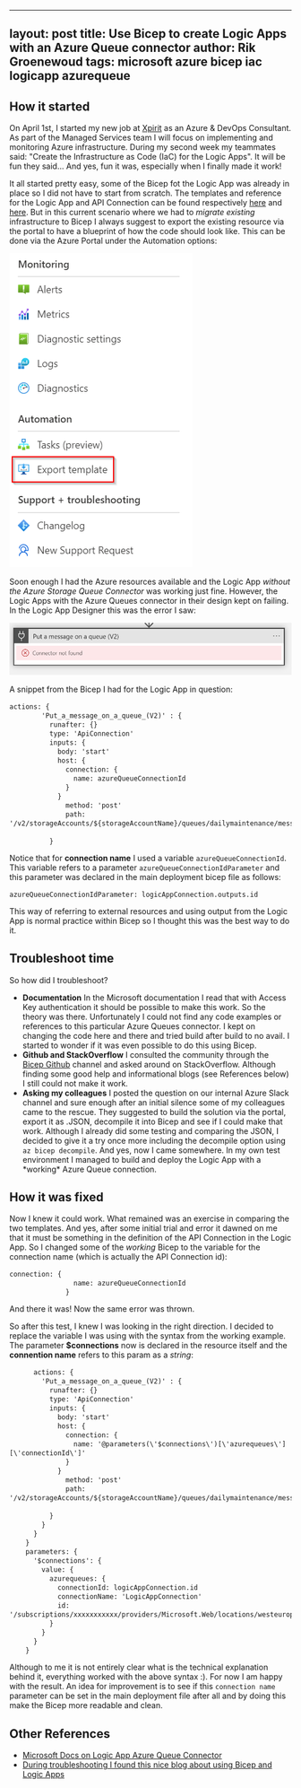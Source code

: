 
---
layout: post
title:  Use Bicep to create Logic Apps with an Azure Queue connector
author: Rik Groenewoud
tags: microsoft azure bicep iac logicapp azurequeue
---


## How it started 
On April 1st, I started my new job at [Xpirit](https://www.xpirit.com) as an Azure & DevOps Consultant. As part of the Managed Services team I will focus on implementing and monitoring Azure infrastructure. 
During my second week my teammates said: "Create the Infrastructure as Code (IaC) for the Logic Apps". It will be fun they said...
And yes, fun it was, especially when I finally made it work! 

It all started pretty easy, some of the Bicep fot the Logic App was already in place so I did not have to start from scratch. The templates and reference for the Logic App and API Connection can be found respectively [here](https://docs.microsoft.com/en-us/azure/templates/microsoft.logic/workflows?tabs=bicep) and [here](https://docs.microsoft.com/en-us/azure/templates/microsoft.web/connections?tabs=bicep). But in this current scenario where we had to *migrate existing* infrastructure to Bicep I always suggest to export the existing resource via the portal to have a blueprint of how the code should look like. This can be done via the Azure Portal under the Automation options:

![Portal](/images/blog-1.2.png)

Soon enough I had the Azure resources available and the Logic App *without the Azure Storage Queue Connector* was working just fine. However, the Logic Apps with the Azure Queues connector in their design kept on failing. In the Logic App Designer this was the error I saw: 

![Error](/images/blog-1.1.png)

A snippet from the Bicep I had for the Logic App in question: 

```bicep
actions: {
        'Put_a_message_on_a_queue_(V2)' : {
          runafter: {}
          type: 'ApiConnection'
          inputs: {
            body: 'start'
            host: {
              connection: {
                name: azureQueueConnectionId
              }
            }
              method: 'post'
              path: '/v2/storageAccounts/${storageAccountName}/queues/dailymaintenance/messages'
            
          }
```

Notice that for **connection name** I used a variable <code>azureQueueConnectionId</code>. This variable refers to a parameter <code>azureQueueConnectionIdParameter</code> and this parameter was declared in the main deployment bicep file as follows: 
```
azureQueueConnectionIdParameter: logicAppConnection.outputs.id 
```
This way of referring to external resources and using output from the Logic App is normal practice within Bicep so I thought this was the best way to do it.

## Troubleshoot time
So how did I troubleshoot?

<ul>
  <li><strong>Documentation</strong> In the Microsoft documentation I read that with Access Key authentication it should be possible to make this work. So the theory was there. Unfortunately I could not find any code examples or references to this particular Azure Queues connector. I kept on changing the code here and there and tried build after build to no avail. I started to wonder if it was even possible to do this using Bicep. 
  </li>
  <li><strong>Github and StackOverflow</strong> I consulted the community through the <a href="https://github.com/Azure/bicep" target="_blank">Bicep Github</a> channel and asked around on StackOverflow. Although finding some good help and informational blogs (see References below) I still could not make it work.
  </li>
  <li><strong>Asking my colleagues</strong> I posted the question on our internal Azure Slack channel and sure enough after an initial silence some of my colleagues came to the rescue. They suggested to build the solution via the portal, export it as .JSON, decompile it into Bicep and see if I could make that work. 
  Although I already did some testing and comparing the JSON, I decided to give it a try once more including the decompile option using <code>az bicep decompile</code>.
  And yes, now I came somewhere. In my own test environment I managed to build and deploy the Logic App with a *working* Azure Queue connection. 
  </li>
</ul>

## How it was fixed
Now I knew it could work. What remained was an exercise in comparing the two templates. And yes, after some initial trial and error it dawned on me that it must be something in the definition of the API Connection in the Logic App. So I changed some of the *working* Bicep to the variable for the connection name (which is actually the API Connection id): 

```bicep
connection: {
                name: azureQueueConnectionId
              }
```

And there it was! Now the same error was thrown.

So after this test, I knew I was looking in the right direction. I decided to replace the variable I was using with the syntax from the working example.  
The parameter **$connections**  now is declared in the resource itself and the **connention name** refers to this param as a *string*:

```
      actions: {
        'Put_a_message_on_a_queue_(V2)' : {
          runafter: {}
          type: 'ApiConnection'
          inputs: {
            body: 'start'
            host: {
              connection: {
                name: '@parameters(\'$connections\')[\'azurequeues\'][\'connectionId\']'
              }
            }
              method: 'post'
              path: '/v2/storageAccounts/${storageAccountName}/queues/dailymaintenance/messages'
            
          }
        }
      }
    }
    parameters: {
      '$connections': {
        value: {
          azurequeues: {
            connectionId: logicAppConnection.id
            connectionName: 'LogicAppConnection'
            id: '/subscriptions/xxxxxxxxxxx/providers/Microsoft.Web/locations/westeurope/managedApis/azurequeues'
          }
        }
      }
    }

```
Although to me it is not entirely clear what is the technical explanation behind it, everything worked with the above syntax :). For now I am happy with the result. An idea for improvement is to see if this <code>connection name</code> parameter can be set in the main deployment file after all and by doing this make the Bicep more readable and clean.
## Other References
- [Microsoft Docs on Logic App Azure Queue Connector](https://docs.microsoft.com/en-us/connectors/azurequeues/)
- [During troubleshooting I found this nice blog about using Bicep and Logic Apps](https://checinski.cloud/azure-logic-app-blob-storage-connection-bicep/>)


<script src="https://giscus.app/client.js"
        data-repo="RikGr/cloudwoud"
        data-repo-id="R_kgDOHLlC9w"
        data-category="Announcements"
        data-category-id="DIC_kwDOHLlC984CO_2O"
        data-mapping="pathname"
        data-reactions-enabled="0"
        data-emit-metadata="0"
        data-input-position="bottom"
        data-theme="light"
        data-lang="en"
        crossorigin="anonymous"
        async>
</script>
